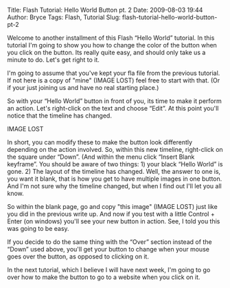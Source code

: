 Title: Flash Tutorial: Hello World Button pt. 2
Date: 2009-08-03 19:44
Author: Bryce
Tags: Flash, Tutorial
Slug: flash-tutorial-hello-world-button-pt-2

Welcome to another installment of this Flash “Hello World” tutorial. In
this tutorial I'm going to show you how to change the color of the
button when you click on the button. Its really quite easy, and should
only take us a minute to do. Let's get right to it.

I'm going to assume that you've kept your fla file from the previous
tutorial. If not here is a copy of
"mine" (IMAGE LOST)
feel free to start with that. (Or if your just joining us and have no
real starting place.)

So with your “Hello World” button in front of you, its time to make it
perform an action. Let's right-click on the text and choose “Edit”. At
this point you'll notice that the timeline has changed.

IMAGE LOST

In short, you can modify these to make the button look differently
depending on the action involved. So, within this new timeline,
right-click on the square under “Down”. (And within the menu click
“Insert Blank keyframe”. You should be aware of two things: 1) your
black “Hello World” is gone. 2) The layout of the timeline has changed.
Well, the answer to one is, you want it blank, that is how you get to
have multiple images in one button. And I'm not sure why the timeline
changed, but when I find out I'll let you all know.

So within the blank page, go and copy "this image" (IMAGE LOST)
just like you did in the previous write up. And now if you test with a
little Control + Enter (on windows) you'll see your new button in
action. See, I told you this was going to be easy.

If you decide to do the same thing with the “Over” section instead of
the “Down” used above, you'll get your button to change when your mouse
goes over the button, as opposed to clicking on it.

In the next tutorial, which I believe I will have next week, I'm going
to go over how to make the button to go to a website when you click on
it.
